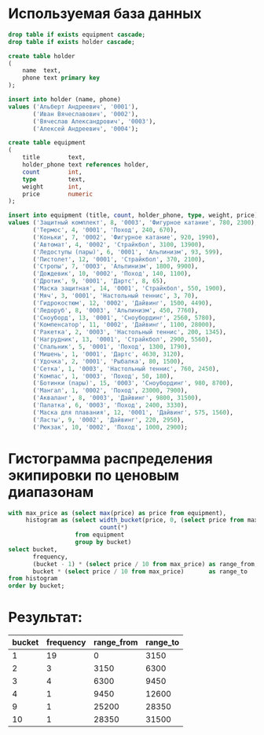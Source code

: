 # Используемая база данных

```sql
drop table if exists equipment cascade;
drop table if exists holder cascade;

create table holder
(
    name  text,
    phone text primary key
);

insert into holder (name, phone)
values ('Альберт Андреевич', '0001'),
       ('Иван Вячеславович', '0002'),
       ('Вячеслав Александрович', '0003'),
       ('Алексей Андреевич', '0004');

create table equipment
(
    title        text,
    holder_phone text references holder,
    count        int,
    type         text,
    weight       int,
    price        numeric
);

insert into equipment (title, count, holder_phone, type, weight, price)
values ('Защитный комплект', 8, '0003', 'Фигурное катание', 780, 2300),
       ('Термос', 4, '0001', 'Поход', 240, 670),
       ('Коньки', 7, '0002', 'Фигурное катание', 920, 1990),
       ('Автомат', 4, '0002', 'Страйкбол', 3100, 13900),
       ('Ледоступы (пары)', 6, '0001', 'Альпинизм', 93, 599),
       ('Пистолет', 12, '0001', 'Страйкбол', 370, 2100),
       ('Стропы', 7, '0003', 'Альпинизм', 1800, 9900),
       ('Дождевик', 10, '0002', 'Поход', 140, 1100),
       ('Дротик', 9, '0001', 'Дартс', 8, 65),
       ('Маска защитная', 14, '0001', 'Страйкбол', 550, 1900),
       ('Мяч', 3, '0001', 'Настольный теннис', 3, 70),
       ('Гидрокостюм', 12, '0002', 'Дайвинг', 1500, 4490),
       ('Ледоруб', 8, '0003', 'Альпинизм', 450, 7760),
       ('Сноуборд', 13, '0001', 'Сноубординг', 2560, 5780),
       ('Компенсатор', 11, '0002', 'Дайвинг', 1100, 28000),
       ('Ракетка', 2, '0003', 'Настольный теннис', 200, 1345),
       ('Нагрудник', 13, '0001', 'Страйкбол', 2900, 5560),
       ('Спальник', 5, '0001', 'Поход', 1300, 1790),
       ('Мишень', 1, '0001', 'Дартс', 4630, 3120),
       ('Удочка', 2, '0001', 'Рыбалка', 80, 1500),
       ('Сетка', 1, '0003', 'Настольный теннис', 760, 2450),
       ('Компас', 1, '0003', 'Поход', 50, 180),
       ('Ботинки (пары)', 15, '0003', 'Сноубординг', 980, 8700),
       ('Мангал', 1, '0002', 'Поход', 23000, 7900),
       ('Акваланг', 8, '0003', 'Дайвинг', 9800, 31500),
       ('Палатка', 6, '0003', 'Поход', 2400, 3330),
       ('Маска для плавания', 12, '0001', 'Дайвинг', 575, 1560),
       ('Ласты', 9, '0002', 'Дайвинг', 220, 2950),
       ('Рюкзак', 10, '0002', 'Поход', 1000, 2900);
```

# Гистограмма распределения экипировки по ценовым диапазонам

```sql
with max_price as (select max(price) as price from equipment),
     histogram as (select width_bucket(price, 0, (select price from max_price), 9) as bucket,
                          count(*)                                                 as frequency
                   from equipment
                   group by bucket)
select bucket,
       frequency,
       (bucket - 1) * (select price / 10 from max_price) as range_from,
       bucket * (select price / 10 from max_price)       as range_to
from histogram
order by bucket;
```

# Результат:
| bucket | frequency | range\_from | range\_to |
|:-------|:----------|:------------|:----------|
| 1      | 19        | 0           | 3150      |
| 2      | 3         | 3150        | 6300      |
| 3      | 4         | 6300        | 9450      |
| 4      | 1         | 9450        | 12600     |
| 9      | 1         | 25200       | 28350     |
| 10     | 1         | 28350       | 31500     |
